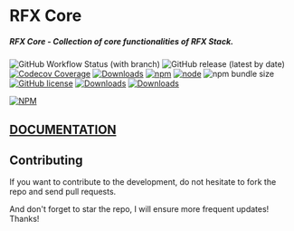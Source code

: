 # RFX Core

##### RFX Core - Collection of core functionalities of RFX Stack.

![GitHub Workflow Status (with branch)](https://img.shields.io/github/actions/workflow/status/foxhound87/rfx-core/ci.yml?branch=master)
![GitHub release (latest by date)](https://img.shields.io/github/v/release/foxhound87/rfx-core)
[![Codecov Coverage](https://img.shields.io/codecov/c/github/foxhound87/rfx-core/master.svg)](https://codecov.io/gh/foxhound87/rfx-core)
[![Downloads](https://img.shields.io/npm/dt/rfx-core.svg)]()
[![npm](https://img.shields.io/npm/v/rfx-core.svg)]()
[![node](https://img.shields.io/node/v/rfx-core.svg)]()
![npm bundle size](https://img.shields.io/bundlephobia/min/rfx-core)
[![GitHub license](https://img.shields.io/github/license/foxhound87/rfx-core.svg)]()
[![Downloads](https://img.shields.io/npm/dt/rfx-core.svg)]()
[![Downloads](https://img.shields.io/npm/dm/rfx-core.svg)]()

[![NPM](https://nodei.co/npm/rfx-core.png?downloads=true&downloadRank=true&stars=true)](https://nodei.co/npm/rfx-core/)

## [DOCUMENTATION](https://github.com/foxhound87/rfx-core/blob/master/DOCUMENTATION.md)

## Contributing

If you want to contribute to the development, do not hesitate to fork the repo and send pull requests.

And don't forget to star the repo, I will ensure more frequent updates! Thanks!
